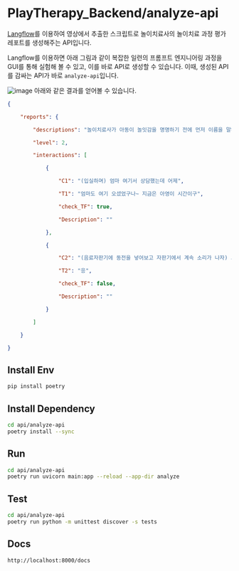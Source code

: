 # PlayTherapy_Backend/analyze-api
[Langflow](https://www.langflow.org/)를 이용하여 영상에서 추출한 스크립트로 놀이치료사의 놀이치료 과정 평가 레포트를 생성해주는 API입니다.

Langflow를 이용하면 아래 그림과 같이 복잡한 일련의 프롬프트 엔지니어링 과정을 GUI를 통해 실험해 볼 수 있고, 이를 바로 API로 생성할 수 있습니다. 이때, 생성된 API를 감싸는 API가 바로 `analyze-api`입니다.

![image](https://github.com/user-attachments/assets/6063f717-fa78-4df6-bb9e-a0776a1669b2)
아래와 같은 결과를 얻어볼 수 있습니다.
```json
{

	"reports": {

		"descriptions": "놀이치료사가 아동이 놀잇감을 명명하기 전에 먼저 이름을 말하는 경우가 5번 나타났습니다.",

		"level": 2,

		"interactions": [

			{

				"C1": "(입실하며) 엄마 여기서 상담했는데 어제",

				"T1": "엄마도 여기 오셨었구나~ 지금은 아영이 시간이구",

				"check_TF": true,

				"Description": ""

			},

			{

				"C2": "(음료자판기에 동전을 넣어보고 자판기에서 계속 소리가 나자) 그런데요 제가",

				"T2": "응",

				"check_TF": false,

				"Description": ""

			}

		]

	}

}
```
## Install Env

```bash
pip install poetry
```

## Install Dependency

```bash
cd api/analyze-api
poetry install --sync
```

## Run
```bash
cd api/analyze-api
poetry run uvicorn main:app --reload --app-dir analyze
```

## Test

```bash
cd api/analyze-api
poetry run python -m unittest discover -s tests
```

## Docs
```bash
http://localhost:8000/docs
```
